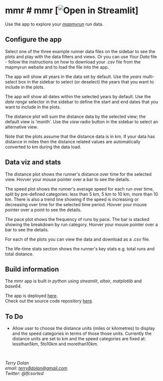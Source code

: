 # mmr # mmr [![Open in Streamlit](https://static.streamlit.io/badges/streamlit_badge_black_white.svg)]

Use the app to explore your *[mapmyrun](https://www.mapmyrun.com/)* run data. 

## Configure the app
Select one of the three example runner data files on the sidebar to see the 
plots and play with the data filters and views.
Or you can use *Your Data* file - follow the instructions on how to download
your .csv file from the mapmyrun website and to load the file into the app.

The app will show all years in the data set by default.
Use the *years* multi-select box in the sidebar to select (or deselect) the
years that you want to include in the plots.

The app will show all dates within the selected years by default.
Use the *date range* selector in the sidebar to define the start and end
dates that you want to include in the plots.

The distance plot will sum the distance data by the selected view; the 
default view is 'month'.
Use the *view* radio button in the sidebar to select an alternative view.

Note that the plots assume that the distance data is in km.
If your data has distance in miles then the distance related values are
automatically converted to km during the data load.

## Data viz and stats
The distance plot shows the runner's distance over time for the selected view.
Hovver your mouse pointer over a bar to see the details.

The speed plot shows the runner's average speed for each run over time, split
by pre-defined categories: less than 5 km, 5 km to 10 km, more than 10 km.
There is also a trend line showing if the speed is increasing or decreasing
over time for the selected time period. 
Hovver your mouse pointer over a point to see the details.

The pace plot shows the frequency of runs by pace. 
The bar is stacked showing the breakdown by run category.
Hovver your mouse pointer over a bar to see the details.

For each of the plots you can view the data and download as a .csv file.

The life-time stats section shows the runner's key stats e.g. total runs and 
total distance.

## Build information
The mmr app is built in *python* using *streamlit*, *altair*, *matplotlib* and
*base64*.

The app is deployed [here](https://share.streamlit.io/terrydolan/mmr/main/mapmyrun_app.py).  
Check out the source code repository [here](https://github.com/terrydolan/mmr).

## To Do
+ Allow user to choose the distance units (miles or kilometres) to display and
the speed categories in terms of those those units.
Currently the distance units are set to km and the speed categories are fixed
at: lessthan5km, 5to10km and morethan10km.

&nbsp;
&nbsp;

*Terry Dolan*  
*email: terry8dolan@gmail.com*  
*Twitter: @lfcsorted*